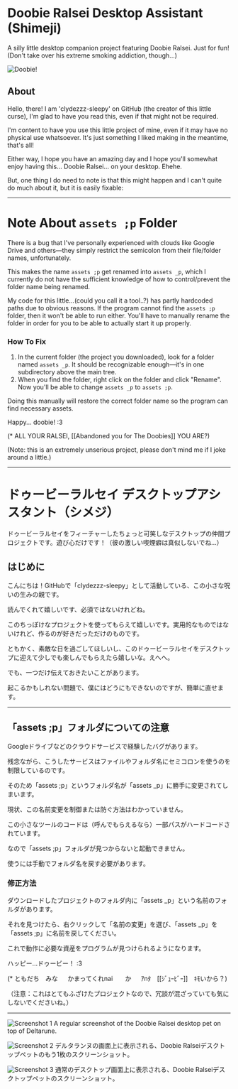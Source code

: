 # Doobie Ralsei Desktop Assistant (Shimeji)

A silly little desktop companion project featuring Doobie Ralsei. Just for fun! (Don't take over his extreme smoking addiction, though...)

![Doobie!](https://github.com/clydezzz-sleepy/Ralsei-Doobie/blob/main/Ralsei_Shimeji/assets%20;p/ralsei_doobieee.png?raw=true)

## About

Hello, there! I am 'clydezzz-sleepy' on GitHub (the creator of this little curse), I'm glad to have you read this, even if that might not be required.

I'm content to have you use this little project of mine, even if it may have no physical use whatsoever. It's just something I liked making in the meantime, that's all!

Either way, I hope you have an amazing day and I hope you'll somewhat enjoy having this... Doobie Ralsei... on your desktop. Ehehe.

But, one thing I do need to note is that this might happen and I can't quite do much about it, but it is easily fixable:

---

# Note About `assets ;p` Folder

There is a bug that I've personally experienced with clouds like Google Drive and others—they simply restrict the semicolon from their file/folder names, unfortunately.

This makes the name `assets ;p` get renamed into `assets _p`, which I currently do not have the sufficient knowledge of how to control/prevent the folder name being renamed.

My code for this little...(could you call it a tool..?) has partly hardcoded paths due to obvious reasons. If the program cannot find the `assets ;p` folder, then it won't be able to run either. You'll have to manually rename the folder in order for you to be able to actually start it up properly.

### How To Fix

1. In the current folder (the project you downloaded), look for a folder named `assets _p`. It should be recognizable enough—it's in one subdirectory above the main tree.
2. When you find the folder, right click on the folder and click "Rename". Now you'll be able to change `assets _p` to `assets ;p`.

Doing this manually will restore the correct folder name so the program can find necessary assets.

Happy... doobie! :3

(* ALL YOUR RALSEI, [[Abandoned you for The Doobies]] YOU ARE?)

(Note: this is an extremely unserious project, please don't mind me if I joke around a little.)

---

# ドゥービーラルセイ デスクトップアシスタント（シメジ）

ドゥービーラルセイをフィーチャーしたちょっと可笑しなデスクトップの仲間プロジェクトです。遊び心だけです！（彼の激しい喫煙癖は真似しないでね…）

## はじめに

こんにちは！GitHubで「clydezzz-sleepy」として活動している、この小さな呪いの生みの親です。

読んでくれて嬉しいです、必須ではないけれどね。

このちっぽけなプロジェクトを使ってもらえて嬉しいです。実用的なものではないけれど、作るのが好きだっただけのものです。

ともかく、素敵な日を過ごしてほしいし、このドゥービーラルセイをデスクトップに迎えて少しでも楽しんでもらえたら嬉しいな。えへへ。

でも、一つだけ伝えておきたいことがあります。

起こるかもしれない問題で、僕にはどうにもできないのですが、簡単に直せます。

---

## 「assets ;p」フォルダについての注意

Googleドライブなどのクラウドサービスで経験したバグがあります。

残念ながら、こうしたサービスはファイルやフォルダ名にセミコロンを使うのを制限しているのです。

そのため「assets ;p」というフォルダ名が「assets _p」に勝手に変更されてしまいます。

現状、この名前変更を制御または防ぐ方法はわかっていません。

この小さなツールのコードは（呼んでもらえるなら）一部パスがハードコードされています。

なので「assets ;p」フォルダが見つからないと起動できません。

使うには手動でフォルダ名を戻す必要があります。

### 修正方法

ダウンロードしたプロジェクトのフォルダ内に「assets _p」という名前のフォルダがあります。

それを見つけたら、右クリックして「名前の変更」を選び、「assets _p」を「assets ;p」に名前を戻してください。

これで動作に必要な資産をプログラムが見つけられるようになります。

ハッピー…ドゥービー！ :3

(* ともだち　みな
　 かまってくれnai　　か
　 ｱnﾀ　[[ｼﾞｭｰﾋﾞｰ]]　ｷﾓいから？)

（注意：これはとてもふざけたプロジェクトなので、冗談が混ざっていても気にしないでくださいね。）

---

![Screenshot 1](https://github.com/clydezzz-sleepy/Ralsei-Doobie/blob/main/Screenshot_1.png?raw=true)
A regular screenshot of the Doobie Ralsei desktop pet on top of Deltarune.

![Screenshot 2](https://github.com/clydezzz-sleepy/Ralsei-Doobie/blob/main/Screenshot_2.png?raw=true)
デルタランヌの画面上に表示される、Doobie Ralseiデスクトップペットのもう1枚のスクリーンショット。

![Screenshot 3](https://github.com/clydezzz-sleepy/Ralsei-Doobie/blob/main/Screenshot_3.png?raw=true)
通常のデスクトップ画面上に表示される、Doobie Ralseiデスクトップペットのスクリーンショット。
